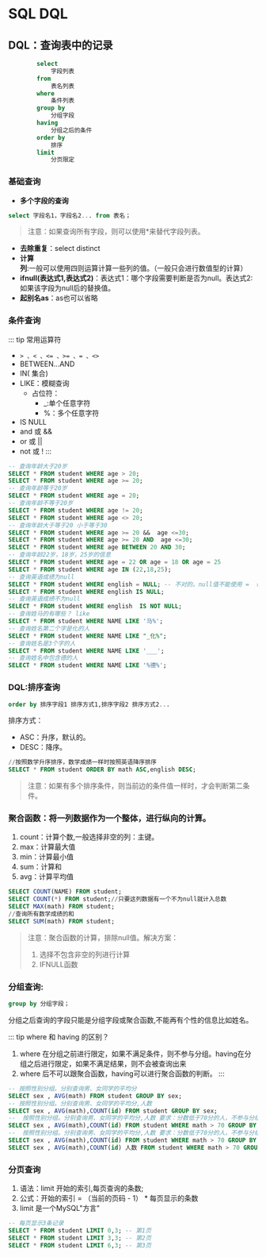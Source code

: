 # SQL DQL
## DQL：查询表中的记录
```sql
		select
			字段列表
		from
			表名列表
		where
			条件列表
		group by
			分组字段
		having
			分组之后的条件
		order by
			排序
		limit
			分页限定
```

### 基础查询
- **多个字段的查询**
```sql
select 字段名1，字段名2... from 表名；
```
>  注意：如果查询所有字段，则可以使用*来替代字段列表。

- **去除重复**：select distinct
- **计算列**:一般可以使用四则运算计算一些列的值。（一般只会进行数值型的计算）
- **ifnull(表达式1,表达式2)**：表达式1：哪个字段需要判断是否为null。表达式2:如果该字段为null后的替换值。
- **起别名as**：as也可以省略


### 条件查询
::: tip 常用运算符
* `> 、< 、<= 、>= 、= 、<>`
* BETWEEN...AND  
* IN( 集合) 
* LIKE：模糊查询
	* 占位符：
		* _:单个任意字符
		* %：多个任意字符
* IS NULL  
* and  或 &&
* or  或 || 
* not  或 !
:::

```sql
-- 查询年龄大于20岁
SELECT * FROM student WHERE age > 20;
SELECT * FROM student WHERE age >= 20;
-- 查询年龄等于20岁
SELECT * FROM student WHERE age = 20;
-- 查询年龄不等于20岁
SELECT * FROM student WHERE age != 20;
SELECT * FROM student WHERE age <> 20;
-- 查询年龄大于等于20 小于等于30
SELECT * FROM student WHERE age >= 20 &&  age <=30;
SELECT * FROM student WHERE age >= 20 AND  age <=30;
SELECT * FROM student WHERE age BETWEEN 20 AND 30;
-- 查询年龄22岁，18岁，25岁的信息
SELECT * FROM student WHERE age = 22 OR age = 18 OR age = 25
SELECT * FROM student WHERE age IN (22,18,25);
-- 查询英语成绩为null
SELECT * FROM student WHERE english = NULL; -- 不对的。null值不能使用 = （!=） 判断
SELECT * FROM student WHERE english IS NULL;
-- 查询英语成绩不为null
SELECT * FROM student WHERE english  IS NOT NULL;
-- 查询姓马的有哪些？ like
SELECT * FROM student WHERE NAME LIKE '马%';
-- 查询姓名第二个字是化的人
SELECT * FROM student WHERE NAME LIKE "_化%";
-- 查询姓名是3个字的人
SELECT * FROM student WHERE NAME LIKE '___';
-- 查询姓名中包含德的人
SELECT * FROM student WHERE NAME LIKE '%德%';
```

### DQL:排序查询
```sql
order by 排序字段1 排序方式1,排序字段2 排序方式2...
```
排序方式：
* ASC：升序，默认的。
* DESC：降序。

```SQL
//按照数学升序排序，数学成绩一样时按照英语降序排序
SELECT * FROM student ORDER BY math ASC,english DESC;	
```

> 注意：如果有多个排序条件，则当前边的条件值一样时，才会判断第二条件。


### 聚合函数：将一列数据作为一个整体，进行纵向的计算。
1. count：计算个数,一般选择非空的列：主键。
2. max：计算最大值
3. min：计算最小值
4. sum：计算和
5. avg：计算平均值

```SQL
SELECT COUNT(NAME) FROM student;
SELECT COUNT(*) FROM student;//只要这列数据有一个不为null就计入总数
SELECT MAX(math) FROM student;
//查询所有数学成绩的和
SELECT SUM(math) FROM student;
```

> 注意：聚合函数的计算，排除null值。解决方案：
> 1. 选择不包含非空的列进行计算
> 2. IFNULL函数
	
### 分组查询:
```sql
group by 分组字段；
```
分组之后查询的字段只能是分组字段或聚合函数,不能再有个性的信息比如姓名。

::: tip where 和 having 的区别？
1. where 在分组之前进行限定，如果不满足条件，则不参与分组。having在分组之后进行限定，如果不满足结果，则不会被查询出来
2. where 后不可以跟聚合函数，having可以进行聚合函数的判断。
:::	

```sql
-- 按照性别分组。分别查询男、女同学的平均分
SELECT sex , AVG(math) FROM student GROUP BY sex;
-- 按照性别分组。分别查询男、女同学的平均分,人数
SELECT sex , AVG(math),COUNT(id) FROM student GROUP BY sex;
--  按照性别分组。分别查询男、女同学的平均分,人数 要求：分数低于70分的人，不参与分组
SELECT sex , AVG(math),COUNT(id) FROM student WHERE math > 70 GROUP BY sex;
--  按照性别分组。分别查询男、女同学的平均分,人数 要求：分数低于70分的人，不参与分组,分组之后。人数要大于2个人
SELECT sex , AVG(math),COUNT(id) FROM student WHERE math > 70 GROUP BY sex HAVING COUNT(id) > 2;
SELECT sex , AVG(math),COUNT(id) 人数 FROM student WHERE math > 70 GROUP BY sex HAVING 人数 > 2;
```
	
### 分页查询
1. 语法：limit 开始的索引,每页查询的条数;
2. 公式：开始的索引 = （当前的页码 - 1） * 每页显示的条数
3. limit 是一个MySQL"方言"

```sql
-- 每页显示3条记录 
SELECT * FROM student LIMIT 0,3; -- 第1页
SELECT * FROM student LIMIT 3,3; -- 第2页
SELECT * FROM student LIMIT 6,3; -- 第3页
```